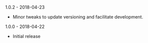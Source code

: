 1.0.2 - 2018-04-23

* Minor tweaks to update versioning and facilitate development.

1.0.0 - 2018-04-22

* Initial release